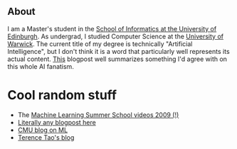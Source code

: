 ## About

I am a Master's student in the [School of Informatics at the University of Edinburgh](https://www.ed.ac.uk/informatics).
As undergrad, I studied Computer Science at the [University of Warwick](https://warwick.ac.uk/fac/sci/dcs/). 
The current title of my degree is technically "Artificial Intelligence", but I don't think it is a word that particularly well represents its actual content. [This](https://medium.com/@mijordan3/artificial-intelligence-the-revolution-hasnt-happened-yet-5e1d5812e1e7) blogpost well summarizes something I'd agree with on this whole AI fanatism.


# Cool random stuff
- The [Machine Learning Summer School videos 2009 (!)](http://videolectures.net/mlss09uk_cambridge/)
- [Literally any blogpost here](https://betanalpha.github.io/writing/?fbclid=IwAR32LpCi6bC6SwqGmsbfmo147GhKrfup7P4JY0_o2jiW6dT9BQ58arigx8M) 
- [CMU blog on ML](https://blog.ml.cmu.edu/)
- [Terence Tao's blog](https://terrytao.wordpress.com/)
